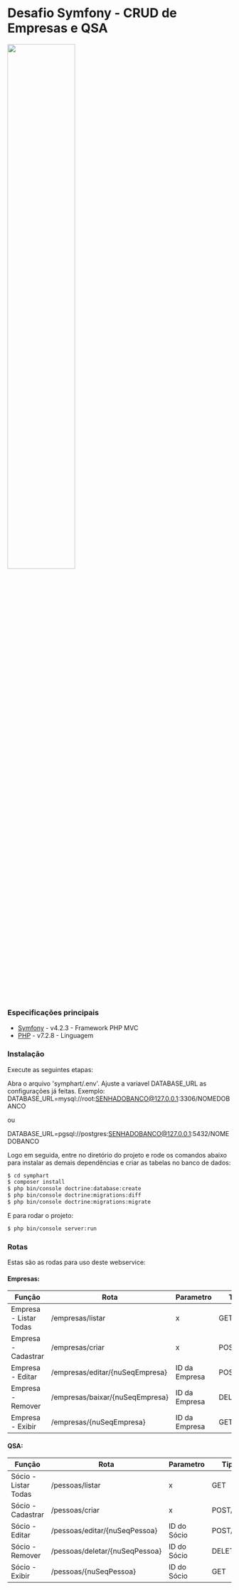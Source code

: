 # Desafio Symfony - CRUD de Empresas e QSA
<img src="http://blog.4linux.com.br/wp-content/uploads/2018/04/symfony-4.jpg" width="55%">


### Especificações principais

* [Symfony](https://symfony.com/4) - v4.2.3 - Framework PHP MVC
* [PHP](https://secure.php.net/) - v7.2.8 - Linguagem


### Instalação

Execute as seguintes etapas:

Abra o arquivo 'symphart/.env'.
Ajuste a variavel DATABASE_URL as configurações já feitas.
Exemplo: 
DATABASE_URL=mysql://root:SENHADOBANCO@127.0.0.1:3306/NOMEDOBANCO

ou

DATABASE_URL=pgsql://postgres:SENHADOBANCO@127.0.0.1:5432/NOMEDOBANCO

Logo em seguida, entre no diretório do projeto e rode os comandos abaixo para instalar as demais dependências e criar as tabelas no banco de dados:
```sh
$ cd symphart
$ composer install
$ php bin/console doctrine:database:create
$ php bin/console doctrine:migrations:diff
$ php bin/console doctrine:migrations:migrate
```

E para rodar o projeto:
```sh
$ php bin/console server:run
```

### Rotas
Estas são as rodas para uso deste webservice:
#### Empresas:
| Função | Rota | Parametro | Tipo |
| ------ | ------ | ------ | ------ |
| Empresa - Listar Todas | /empresas/listar | x | GET
| Empresa - Cadastrar | /empresas/criar | x | POST/GET
| Empresa - Editar | /empresas/editar/{nuSeqEmpresa} | ID da Empresa | POST/GET
| Empresa - Remover | /empresas/baixar/{nuSeqEmpresa} | ID da Empresa | DELETE
| Empresa - Exibir | /empresas/{nuSeqEmpresa} | ID da Empresa | GET

#### QSA:
| Função | Rota | Parametro | Tipo |
| ------ | ------ | ------ | ------ |
| Sócio - Listar Todas | /pessoas/listar | x | GET
| Sócio - Cadastrar | /pessoas/criar | x | POST/GET
| Sócio - Editar | /pessoas/editar/{nuSeqPessoa} | ID do Sócio | POST/GET
| Sócio - Remover | /pessoas/deletar/{nuSeqPessoa} | ID do Sócio | DELETE
| Sócio - Exibir | /pessoas/{nuSeqPessoa} | ID do Sócio | GET
